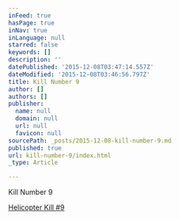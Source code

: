 ```yaml
---
inFeed: true
hasPage: true
inNav: true
inLanguage: null
starred: false
keywords: []
description: ''
datePublished: '2015-12-08T03:47:14.557Z'
dateModified: '2015-12-08T03:46:56.797Z'
title: Kill Number 9
author: []
authors: []
publisher:
  name: null
  domain: null
  url: null
  favicon: null
sourcePath: _posts/2015-12-08-kill-number-9.md
published: true
url: kill-number-9/index.html
_type: Article

---
```

Kill Number 9

[Helicopter Kill \#9][0]

[0]: https://t.co/8qxKf10XbA